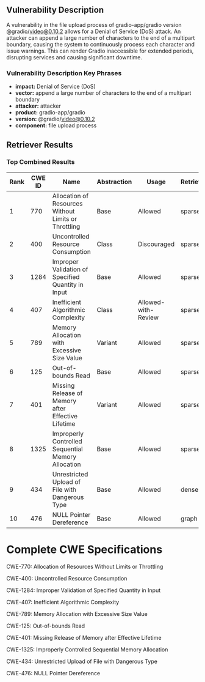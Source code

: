 ## Vulnerability Description
A vulnerability in the file upload process of gradio-app/gradio version @gradio/video@0.10.2 allows for a Denial of Service (DoS) attack. An attacker can append a large number of characters to the end of a multipart boundary, causing the system to continuously process each character and issue warnings. This can render Gradio inaccessible for extended periods, disrupting services and causing significant downtime.

### Vulnerability Description Key Phrases
- **impact:** Denial of Service (DoS)
- **vector:** append a large number of characters to the end of a multipart boundary
- **attacker:** attacker
- **product:** gradio-app/gradio
- **version:** @gradio/video@0.10.2
- **component:** file upload process

## Retriever Results

### Top Combined Results

| Rank | CWE ID | Name | Abstraction | Usage  | Retrievers | Individual Scores |
|------|--------|------|-------------|-------|------------|-------------------|
| 1 | 770 | Allocation of Resources Without Limits or Throttling | Base | Allowed | sparse | 0.122 |
| 2 | 400 | Uncontrolled Resource Consumption | Class | Discouraged | sparse | 0.117 |
| 3 | 1284 | Improper Validation of Specified Quantity in Input | Base | Allowed | sparse | 0.114 |
| 4 | 407 | Inefficient Algorithmic Complexity | Class | Allowed-with-Review | sparse | 0.114 |
| 5 | 789 | Memory Allocation with Excessive Size Value | Variant | Allowed | sparse | 0.114 |
| 6 | 125 | Out-of-bounds Read | Base | Allowed | sparse | 0.112 |
| 7 | 401 | Missing Release of Memory after Effective Lifetime | Variant | Allowed | sparse | 0.111 |
| 8 | 1325 | Improperly Controlled Sequential Memory Allocation | Base | Allowed | sparse | 0.111 |
| 9 | 434 | Unrestricted Upload of File with Dangerous Type | Base | Allowed | dense | 0.506 |
| 10 | 476 | NULL Pointer Dereference | Base | Allowed | graph | 0.002 |



# Complete CWE Specifications

CWE-770: Allocation of Resources Without Limits or Throttling

CWE-400: Uncontrolled Resource Consumption

CWE-1284: Improper Validation of Specified Quantity in Input

CWE-407: Inefficient Algorithmic Complexity

CWE-789: Memory Allocation with Excessive Size Value

CWE-125: Out-of-bounds Read

CWE-401: Missing Release of Memory after Effective Lifetime

CWE-1325: Improperly Controlled Sequential Memory Allocation

CWE-434: Unrestricted Upload of File with Dangerous Type

CWE-476: NULL Pointer Dereference